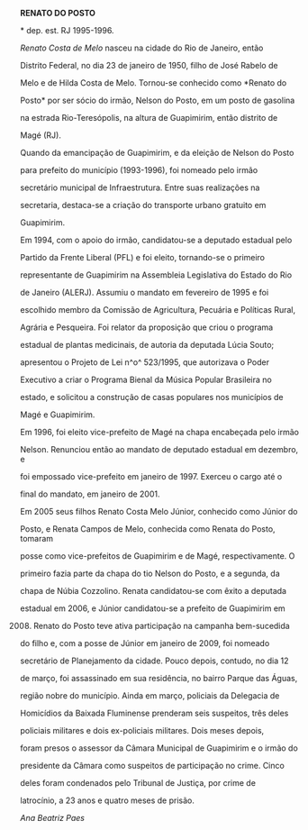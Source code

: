 **RENATO DO POSTO**



\* dep. est. RJ 1995-1996.



*Renato Costa de Melo* nasceu na cidade do Rio de Janeiro, então

Distrito Federal, no dia 23 de janeiro de 1950, filho de José Rabelo de

Melo e de Hilda Costa de Melo. Tornou-se conhecido como *Renato do

Posto* por ser sócio do irmão, Nelson do Posto, em um posto de gasolina

na estrada Rio-Teresópolis, na altura de Guapimirim, então distrito de

Magé (RJ).



Quando da emancipação de Guapimirim, e da eleição de Nelson do Posto

para prefeito do município (1993-1996), foi nomeado pelo irmão

secretário municipal de Infraestrutura. Entre suas realizações na

secretaria, destaca-se a criação do transporte urbano gratuito em

Guapimirim.



Em 1994, com o apoio do irmão, candidatou-se a deputado estadual pelo

Partido da Frente Liberal (PFL) e foi eleito, tornando-se o primeiro

representante de Guapimirim na Assembleia Legislativa do Estado do Rio

de Janeiro (ALERJ). Assumiu o mandato em fevereiro de 1995 e foi

escolhido membro da Comissão de Agricultura, Pecuária e Políticas Rural,

Agrária e Pesqueira. Foi relator da proposição que criou o programa

estadual de plantas medicinais, de autoria da deputada Lúcia Souto;

apresentou o Projeto de Lei n^o^ 523/1995, que autorizava o Poder

Executivo a criar o Programa Bienal da Música Popular Brasileira no

estado, e solicitou a construção de casas populares nos municípios de

Magé e Guapimirim.



Em 1996, foi eleito vice-prefeito de Magé na chapa encabeçada pelo irmão

Nelson. Renunciou então ao mandato de deputado estadual em dezembro, e

foi empossado vice-prefeito em janeiro de 1997. Exerceu o cargo até o

final do mandato, em janeiro de 2001.



Em 2005 seus filhos Renato Costa Melo Júnior, conhecido como Júnior do

Posto, e Renata Campos de Melo, conhecida como Renata do Posto, tomaram

posse como vice-prefeitos de Guapimirim e de Magé, respectivamente. O

primeiro fazia parte da chapa do tio Nelson do Posto, e a segunda, da

chapa de Núbia Cozzolino. Renata candidatou-se com êxito a deputada

estadual em 2006, e Júnior candidatou-se a prefeito de Guapimirim em

2008. Renato do Posto teve ativa participação na campanha bem-sucedida

do filho e, com a posse de Júnior em janeiro de 2009, foi nomeado

secretário de Planejamento da cidade. Pouco depois, contudo, no dia 12

de março, foi assassinado em sua residência, no bairro Parque das Águas,

região nobre do município. Ainda em março, policiais da Delegacia de

Homicídios da Baixada Fluminense prenderam seis suspeitos, três deles

policiais militares e dois ex-policiais militares. Dois meses depois,

foram presos o assessor da Câmara Municipal de Guapimirim e o irmão do

presidente da Câmara como suspeitos de participação no crime. Cinco

deles foram condenados pelo Tribunal de Justiça, por crime de

latrocínio, a 23 anos e quatro meses de prisão.



*Ana Beatriz Paes*



